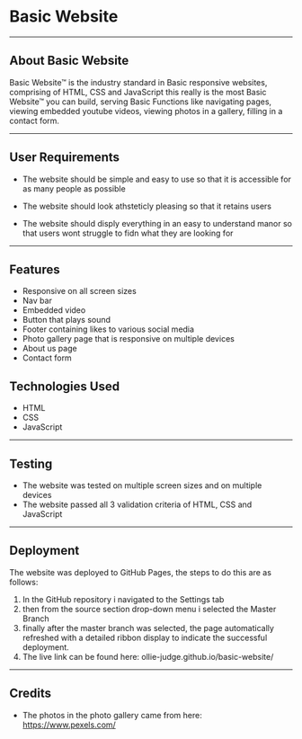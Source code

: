 # Basic Website

---

## About Basic Website

Basic Website™ is the industry standard in Basic responsive websites, comprising of HTML, CSS and JavaScript this really is the most Basic Website™ you can build, serving Basic Functions like navigating pages, viewing embedded youtube videos, viewing photos in a gallery, filling in a contact form.

---

## User Requirements

- The website should be simple and easy to use so that it is accessible for as many people as possible

- The website should look athsteticly pleasing so that it retains users

- The website should disply everything in an easy to understand manor so that users wont struggle to fidn what they are looking for

---

## Features

- Responsive on all screen sizes
- Nav bar
- Embedded video
- Button that plays sound
- Footer containing likes to various social media
- Photo gallery page that is responsive on multiple devices
- About us page
- Contact form

## Technologies Used

- HTML
- CSS
- JavaScript

---

## Testing

- The website was tested on multiple screen sizes and on multiple devices
- The website passed all 3 validation criteria of HTML, CSS and JavaScript

---

## Deployment

The website was deployed to GitHub Pages, the steps to do this are as follows:

1. In the GitHub repository i navigated to the Settings tab
2. then from the source section drop-down menu i selected the Master Branch
3. finally after the master branch was selected, the page automatically refreshed with a detailed ribbon display to indicate the successful deployment.
4. The live link can be found here: ollie-judge.github.io/basic-website/

---

## Credits

- The photos in the photo gallery came from here: https://www.pexels.com/
